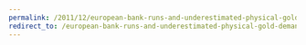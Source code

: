 ```yaml
---
permalink: /2011/12/european-bank-runs-and-underestimated-physical-gold-demand/
redirect_to: /european-bank-runs-and-underestimated-physical-gold-demand/
---
```

